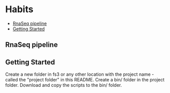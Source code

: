 Habits
================

-   [RnaSeq pipeline](#rnaseq-pipeline)
-   [Getting Started](#getting-started)

RnaSeq pipeline
---------------

Getting Started
---------------

Create a new folder in fs3 or any other location with the project name - called the "project folder" in this README.
Create a bin/ folder in the project folder.
Download and copy the scripts to the bin/ folder.
